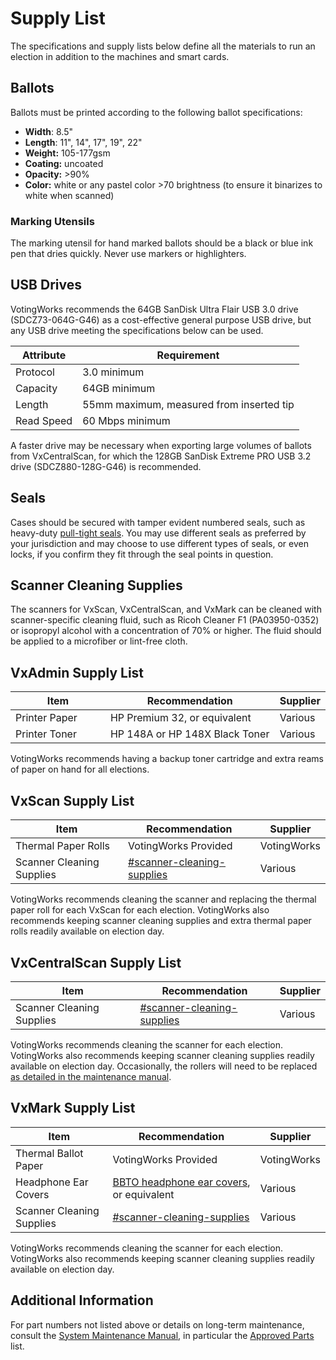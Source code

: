 # Supply List

The specifications and supply lists below define all the materials to run an election in addition to the machines and smart cards.

## Ballots

Ballots must be printed according to the following ballot specifications:

* **Width**: 8.5"
* **Length**: 11", 14", 17", 19", 22"
* **Weight:** 105-177gsm
* **Coating:** uncoated
* **Opacity:** >90%
* **Color:** white or any pastel color >70 brightness (to ensure it binarizes to white when scanned)

### Marking Utensils

The marking utensil for hand marked ballots should be a black or blue ink pen that dries quickly. Never use markers or highlighters.

## USB Drives

VotingWorks recommends the 64GB SanDisk Ultra Flair USB 3.0 drive (SDCZ73-064G-G46) as a cost-effective general purpose USB drive, but any USB drive meeting the specifications below can be used.

| Attribute  | Requirement                              |
| ---------- | ---------------------------------------- |
| Protocol   | 3.0 minimum                              |
| Capacity   | 64GB minimum                             |
| Length     | 55mm maximum, measured from inserted tip |
| Read Speed | 60 Mbps minimum                          |

A faster drive may be necessary when exporting large volumes of ballots from VxCentralScan, for which the 128GB SanDisk Extreme PRO USB 3.2 drive (SDCZ880-128G-G46) is recommended.

## Seals

Cases should be secured with tamper evident numbered seals, such as heavy-duty [pull-tight seals](https://www.cambridgeseals.com/heavy-duty-pull-tight-seal). You may use different seals as preferred by your jurisdiction and may choose to use different types of seals, or even locks, if you confirm they fit through the seal points in question.

## Scanner Cleaning Supplies

The scanners for VxScan, VxCentralScan, and VxMark can be cleaned with scanner-specific cleaning fluid, such as Ricoh Cleaner F1 (PA03950-0352) or isopropyl alcohol with a concentration of 70% or higher. The fluid should be applied to a microfiber or lint-free cloth.

## VxAdmin Supply List

<table><thead><tr><th width="171">Item</th><th width="303">Recommendation</th><th>Supplier</th></tr></thead><tbody><tr><td>Printer Paper</td><td>HP Premium 32, or equivalent</td><td>Various</td></tr><tr><td>Printer Toner</td><td>HP 148A or HP 148X Black Toner</td><td>Various</td></tr></tbody></table>

VotingWorks recommends having a backup toner cartridge and extra reams of paper on hand for all elections.

## VxScan Supply List

| Item                      | Recommendation                                                                   | Supplier    |
| ------------------------- | -------------------------------------------------------------------------------- | ----------- |
| Thermal Paper Rolls       | VotingWorks Provided                                                             | VotingWorks |
| Scanner Cleaning Supplies | [#scanner-cleaning-supplies](supply-list.md#scanner-cleaning-supplies "mention") | Various     |

VotingWorks recommends cleaning the scanner and replacing the thermal paper roll for each VxScan for each election. VotingWorks also recommends keeping scanner cleaning supplies and extra thermal paper rolls readily available on election day.

## VxCentralScan Supply List

| Item                      | Recommendation                                                                   | Supplier |
| ------------------------- | -------------------------------------------------------------------------------- | -------- |
| Scanner Cleaning Supplies | [#scanner-cleaning-supplies](supply-list.md#scanner-cleaning-supplies "mention") | Various  |

VotingWorks recommends cleaning the scanner for each election. VotingWorks also recommends keeping scanner cleaning supplies readily available on election day. Occasionally, the rollers will need to be replaced [as detailed in the maintenance manual](https://app.gitbook.com/s/Z4bC0rbmogHEUUuMLAUa/system-maintenance-manual/vxadmin-and-vxcentralscan-maintenance-manual#vxcentralscan-scanner-maintenance).

## VxMark Supply List

| Item                      | Recommendation                                                                   | Supplier    |
| ------------------------- | -------------------------------------------------------------------------------- | ----------- |
| Thermal Ballot Paper      | VotingWorks Provided                                                             | VotingWorks |
| Headphone Ear Covers      | [BBTO headphone ear covers](https://a.co/d/eAaRt1K), or equivalent               | Various     |
| Scanner Cleaning Supplies | [#scanner-cleaning-supplies](supply-list.md#scanner-cleaning-supplies "mention") | Various     |

VotingWorks recommends cleaning the scanner for each election. VotingWorks also recommends keeping scanner cleaning supplies readily available on election day.

## Additional Information

For part numbers not listed above or details on long-term maintenance, consult the [System Maintenance Manual](https://app.gitbook.com/s/Z4bC0rbmogHEUUuMLAUa/system-maintenance-manual "mention"), in particular the [Approved Parts](https://app.gitbook.com/s/Z4bC0rbmogHEUUuMLAUa/system-maintenance-manual/approved-parts "mention") list.

